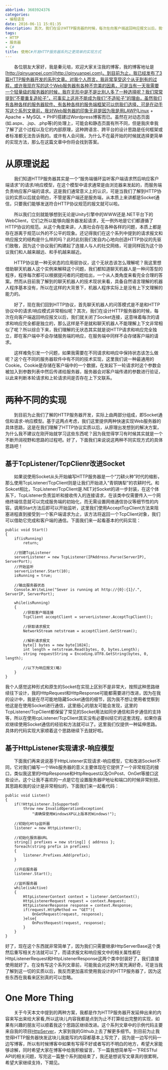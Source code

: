 ```yaml
---
abbrlink: 3603924376
categories:
- 编程语言
date: 2016-06-11 15:01:35
description: 其次，我们在设计HTTP服务器的时候，每次在向客户端返回响应报文以后，我们就关闭了Socket连接，这意味着每次的请求和响应完全都是独立的，那么这样是不是就和聊天机器人不能理解上下文非常相似了呢;下面我们再来说说基于HttpListener实现请求-响应模型，它和改进Socket不同，它对我们编写一个Web服务器的意义主要体现在它提供了一个非常规范的接口，类似我这里的HttpResponse和HttpRequest以及OnPost、OnGet等接口这些设计;到目前为止我们了解的HTTP服务器开发，实际上由两部分组成，即Socket通信和请求-响应模型
tags:
- HTTP
- 服务器
- C#
title: 使用C#开发HTTP服务器系列之更简单的实现方式
---
```


&emsp;&emsp;各位朋友大家好，我是秦元培，欢迎大家关注我的博客，我的博客地址是[http://qinyuanpei.com](http://qinyuanpei.com)。到目前为止，我已经发布了3篇HTTP服务器开发的系列文章。对我个人而言，我非常享受这个从无到有的过程，或许我现在写的这个Web服务器有各种不完美的因素，可是当有一天我需要一个轻量级的服务器的时候，我在无形中是不是比别人多了一种选择呢？我们常常提到“不要重复造轮子”，可事实上这并不能成为我们“不造轮子”的理由，虽然我们有各种各样的服务器软件、有各种各样的服务端框架可以供我们选择，可是在动手写这个系列文章前，我对Web服务器的印象无非是因为我是用LAWP(Linux + Apache + MySQL + PHP)搭建过Wordpress博客而已。虽然在对动态页面(如.aspx、.jsp、.php等)的处理上，可能会和静态页面有所不同，但是我庆幸我了解了这个过程以及它的内部原理，这种跨语言、跨平台的设计思路是任何框架或者标准都无法告诉我的。或许有人会问我，为什么不在最开始的时候就选择更简单的实现方法，那么在这篇文章中你将会找到答案。

<!--more-->
# 从原理说起
&emsp;&emsp;我们知道HTTP服务器其实是一个“服务端循环监听客户端请求然后响应客户端请求”的请求/响应模型，在这个模型中请求通常是由浏览器来发起的，而服务端负责响应客户端的请求。这是我们通常意义上的认识，可是当我们了解到HTTP协议的实质以后就会明白，不管是客户端还是服务端，从本质上来讲都是Socket通信，只要我们能够发送符合HTTP协议规范的报文就可以啦。

&emsp;&emsp;所以我们立刻就能够想到无论是Unity引擎中的WWW还是.NET平台下的WebClient，它们之所以能够向服务器发起请求，无一例外地是它们都遵循了HTTP协议的规范。从这个角度来讲，人类社会存在各种各样的问题，本质上都是存在游离于规范以外的不公平的现象。还记得我们在这个系列中提到的请求报文和响应报文的结构是什么样的吗？此时此刻我们发自内心地向创造HTTP协议的先驱们致敬，因为这个协议我们构建起了连接人与人的社交网络，可是同样因为这个协议我们和人越来越远、和手机越来越近。


&emsp;&emsp;HTTP协议是一种无状态的应用层协议，这个无状态该怎么理解呢？我这里想借助聊天机器人这个实例来解释这个问题，我们都知道聊天机器人是一种问答型的程序，程序每次都可以根据提问者的问题给出，一个从人类角度来看完全合理的答案。然而从目前我了解到的聊天机器人的技术现状来看，具备自然语言理解的机器人程序基本没有，所以在这样的大背景下，机器人程序实际上是没有上下文理解的能力的。

&emsp;&emsp;好了，现在我们回到HTTP协议，首先聊天机器人的问答模式是不是和HTTP协议中的请求/响应模式非常相似呢？其次，我们在设计HTTP服务器的时候，每次在向客户端返回响应报文以后，我们就关闭了Socket连接，这意味着每次的请求和响应完全都是独立的，那么这样是不是就和聊天机器人不能理解上下文非常相似了呢？所以综合下来，我们理解的无状态其实就是说HTTP请求和响应完全独立，即在客户端中不会存储服务端的响应，在服务端中同样不会存储客户端的请求。

&emsp;&emsp;这样难免引发一个问题，如果我需要在不同请求和响应中保持状态该怎么做呢？这个在不同的服务器软件中有不同的技术实现，这里我们说一种最通用的Cookie。Cookie是存储在客户端中的一个数据，在发起下一轮请求时这个参数会被加入到参数列表中然后传递给服务器，服务器会对客户端传递的参数进行验证，以此来判断本轮请求和上轮请求间是否存在上下文联系。

# 两种不同的实现
&emsp;&emsp;到目前为止我们了解的HTTP服务器开发，实际上由两部分组成，即Socket通信和请求-响应模型。基于这两点考虑，我们这里提供两种快速实现Web服务器的具体思路，这是在我们理解了HTTP协议实质以后，从原理出发想到的解决方案，为什么我不建议在刚开始就学习这些东西呢？因为我觉得学习有时候其实就是一个不断开阔视野和思路的过程吧。好了，下面我们来说说这两种不同实现方式的具体思路吧！

## 基于TcpListener/TcpClienr改进Socket

&emsp;&emsp;如果说使用Socket从头开始编写HTTP服务器是一个“刀耕火种”时代的缩影，那么使用TcpListener/TcpClient则是让我们开始进入“青铜铸犁”的农耕时代。和Sokcet相比，TcpListener/TcpClient是.NET对Socket的进一步封装，在这个体系下，TcpListener负责监听和接收传入的连接请求，在该类中仅需要传入一个网络终端信息就可以完成服务端的初始化，而无需设置网络通信协议等细节性的内容。调用Start方法后即可以开始监听，这里我们使用AcceptTcpClient方法来阻塞进程直到接受到一个客户端请求为止，该方法将返回一个TcpClient对象，我们可以借助它完成和客户端的通信。下面我们来一起看基本的代码实现：
```
public void Start()
{
    if(isRunning)
        return;

    //创建TcpListener
    serverListener = new TcpListener(IPAddress.Parse(ServerIP), ServerPort);
    //开始监听
    serverListener.Start(10);
    isRunning = true;

    //输出服务器状态
    Console.WriteLine("Sever is running at http://{0}:{1}/.", ServerIP, ServerPort);

    while(isRunning)
    {
        //获取客户端连接
        TcpClient acceptClient = serverListener.AcceptTcpClient();

        //获取请求报文
        NetworkStream netstream = acceptClient.GetStream();

        //解析请求报文
        byte[] bytes = new byte[1024];
        int length = netstream.Read(bytes, 0, bytes.Length);
        string requestString = Encoding.UTF8.GetString(bytes, 0, length);

        //以下为响应报文(略)
    }
}
```
我个人感觉这种形式和原生的Socket在实现上区别不是非常大，按照这种思路继续往下设计，我的HttpRequest和HttpResponse可能都需要进行改进，因为在我的设计中，我是在尽可能地隐藏Socket通信的细节，因为我不想让使用者觉察到他这是在使用Socket进行通信，这里细心的朋友可能会发现，这里的TcpListener/TcpClient都保留了常见的Socket用法如同步通信和异步通信的支持等，所以在使用cpListener/TcpClient其实没有必要纠结它的这套流程，如果你喜欢继续使用Socket通信的经验和方法就可以了。这里我们仅提供一种延伸思路。具体的代码实现大家顺着这个思路继续下去就好啦。

## 基于HttpListener实现请求-响应模型

&emsp;&emsp;下面我们再来说说基于HttpListener实现请求-响应模型，它和改进Socket不同，它对我们编写一个Web服务器的意义主要体现在它提供了一个非常规范的接口，类似我这里的HttpResponse和HttpRequest以及OnPost、OnGet等接口这些设计。这个让我不喜欢的一点是它在设置服务器IP地址和端口的时候非常别扭，其思路和我的设计是非常相似的，下面我们来一起看代码：

```
public void Listen()
{
    if(!HttpListener.IsSupported)
        throw new InvalidOperationException(
            "请确保使用WindowsXP以上版本的Windows!");

    //初始化Http监听器
    listener = new HttpListener();

    //初始化服务器URL
    string[] prefixes = new string[] { address };
    foreach(string prefix in prefixes)
    {
        listener.Prefixes.Add(prefix);
    }

    //开启服务器
    listener.Start();

    //监听服务器
    while(isActive)
    {
        HttpListenerContext context = listener.GetContext();
        HttpListenerRequest request = context.Request;
        HttpListenerResponse response = context.Response;
        if(request.HttpMethod == "GET"){
            OnGetRequest(request, response);
        }else{
            OnPostRequest(request, response);
        }
    }
}
```
好了，现在这个东西就非常简单了，因为我们只需要继承HttpServerBase这个类然后重写相关方法就可以了，而请求报文和响应报文中的相关属性都在HttpListenerRequest和HttpListenerResponse这两个类中封装好了，我们直接使用就好了。在没有写这个系列文章前，可能我会对这种方案充满好奇，可是当我了解到这一切的实质以后，我反而更加喜欢使用我设计的HTTP服务器了，因为这些东西在我看来区别真的可以忽略。

# One More Thing
&emsp;&emsp;关于今天本文中提到的两种方案，我都是作为HTTP服务器开发延伸出来的内容来写出来给大家看,所以这块儿内容我都是点到为止不打算给出完整的实现，如果有兴趣的朋友可以顺着我这个思路区继续改进。这个系列文章中的示例代码主要来自我的项目[HttpServer](https://github.com/qinyuanpei/HttpServer)，大家到我的GIthub上去了解更多细节。到目前为止我觉得HTTP服务器快发这块儿我能写的内容都基本上写完了，因为是一边写代码一边写博客，所以有时候博客中如果有写得不好或者写的不明白的地方，希望大家能够谅解，同时希望大家在博客中给我积极留言，下一篇我想简单写一下RESTful API的相关问题，写完这一篇整个系列就结束了，我还是想说写文章真的很累啊，希望大家继续支持，下期见。